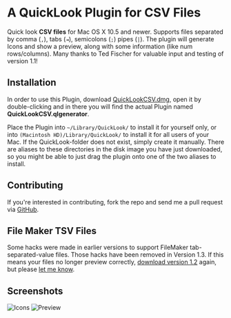 A QuickLook Plugin for CSV Files
================================

Quick look **CSV files** for Mac OS X 10.5 and newer.
Supports files separated by comma (`,`), tabs (`⇥`), semicolons (`;`) pipes (`|`).
The plugin will generate Icons and show a preview, along with some information (like num rows/columns).
Many thanks to Ted Fischer for valuable input and testing of version 1.1!

Installation
------------

In order to use this Plugin, download [QuickLookCSV.dmg][dmg], open it by double-clicking and in there you will find the actual Plugin named **QuickLookCSV.qlgenerator**.

Place the Plugin into `~/Library/QuickLook/` to install it for yourself only, or into `(Macintosh HD)/Library/QuickLook/` to install it for all users of your Mac.
If the QuickLook-folder does not exist, simply create it manually.
There are aliases to these directories in the disk image you have just downloaded, so you might be able to just drag the plugin onto one of the two aliases to install.

Contributing
------------

If you're interested in contributing, fork the repo and send me a pull request via [GitHub][].

File Maker TSV Files
--------------------

Some hacks were made in earlier versions to support FileMaker tab-separated-value files.
Those hacks have been removed in Version 1.3.
If this means your files no longer preview correctly, [download version 1.2][1.2] again, but please [let me know][issues].


Screenshots
-----------

![Icons](http://pp.hillrippers.ch/blog/2009/07/05/QuickLook%20Plugin%20for%20CSV%20files/Icons.png)
![Preview](http://pp.hillrippers.ch/blog/2009/07/05/QuickLook%20Plugin%20for%20CSV%20files/Preview_2.png)

[dmg]: https://github.com/p2/quicklook-csv/releases/download/1.3/QuickLookCSV-1.3.dmg
[github]: https://github.com/p2/quicklook-csv
[issues]: https://github.com/p2/quicklook-csv/issues
[1.2]: https://github.com/p2/quicklook-csv/releases/tag/1.2
